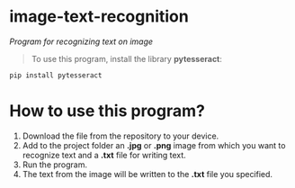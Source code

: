 # image-text-recognition
*Program for recognizing text on image*
> To use this program, install the library **pytesseract**:
```
pip install pytesseract
```
# How to use this program?
1. Download the file from the repository to your device.
2. Add to the project folder an **.jpg** or **.png** image from which you want to recognize text and a **.txt** file for writing text.
3. Run the program.
4. The text from the image will be written to the **.txt** file you specified.
